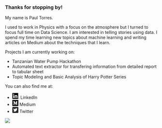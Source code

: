 ### Thanks for stopping by! 

My name is Paul Torres.

I used to work in Physics with a focus on the atmosphere but I turned to focus full time on Data Science. I am interested in telling stories using data. I spend my time learning new topics about machine learning and writing articles on Medium about the techniques that I learn. 

Projects I am currently working on:
* Tanzanian Water Pump Hackathon
* Automated text extractor for transfering information from detailed report to tabular sheet
* Topic Modeling and Basic Analysis of Harry Potter Series


You can also find me at:  
* [![LinkedIn](PNG/LI-In-Bug.png)](https://www.linkedin.com/in/pntorres/) LinkedIn
* [![Medium](PNG/Monogram.png)](https://medium.com/@ptorres001) Medium
* [![Twitter](PNG/Twitter_Social_Icon_Rounded_Square_Color.png)](https://twitter.com/PaulnTorres) Twitter




<img height="180em" src="https://github-readme-stats.vercel.app/api?username=ptorres001&show_icons=true&hide_border=true&&count_private=true&include_all_commits=true" />
